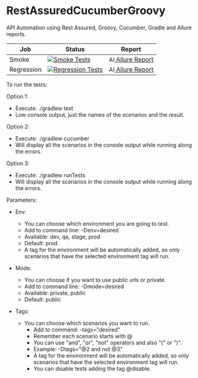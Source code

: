 # RestAssuredCucumberGroovy

API Automation using Rest Assured, Groovy, Cucumber, Gradle and Allure reports.

| Job        | Status                                                                                                                                                                                                                        | Report                                                                                                                                                                                  |
|------------|-------------------------------------------------------------------------------------------------------------------------------------------------------------------------------------------------------------------------------|-----------------------------------------------------------------------------------------------------------------------------------------------------------------------------------------|
| Smoke      | [![Smoke Tests](https://github.com/fifernandez/RestAssuredCucumberGroovy/actions/workflows/smoke-tests.yml/badge.svg)](https://github.com/fifernandez/RestAssuredCucumberGroovy/actions/workflows/smoke-tests.yml)                | [<img src="https://avatars.githubusercontent.com/u/5879127?s=200&v=4" width="15" alt="Allure Report"/> Allure Report](https://fifernandez.github.io/RestAssuredCucumberGroovy/smoke)      |
| Regression | [![Regression Tests](https://github.com/fifernandez/RestAssuredCucumberGroovy/actions/workflows/regression-tests.yml/badge.svg)](https://github.com/fifernandez/RestAssuredCucumberGroovy/actions/workflows/regression-tests.yml) | [<img src="https://avatars.githubusercontent.com/u/5879127?s=200&v=4" width="15" alt="Allure Report"/> Allure Report](https://fifernandez.github.io/RestAssuredCucumberGroovy/regression) |

To run the tests:

Option 1:

- Execute:  ./gradlew test
- Low console output, just the names of the scenarios and the result.

Option 2:

- Execute: ./gradlew cucumber
- Will display all the scenarios in the console output while running along the errors.

Option 3:

- Execute: ./gradlew runTests
- Will display all the scenarios in the console output while running along the errors.

Parameters: 

- Env:
    - You can choose which environment you are going to test.
    - Add to command line: -Denv=desired
    - Available: dev, qa, stage, prod
    - Default: prod
    - A tag for the environment will be automatically added, so only scenarios that have the selected environment tag
      will run.


- Mode:
    - You can choose if you want to use public urls or private.
    - Add to command line: -Dmode=desired
    - Available: private, public
    - Default: public


- Tags:
    - You can choose which scenarios you want to run.
        - Add to command: -tags="desired"
        - Remember each scenario starts with @
        - You can use "and", "or", "not" operators and also "(" or ")".
        - Example: -Dtags="@2 and not @3"
        - A tag for the environment will be automatically added, so only scenarios that have the selected environment
          tag will run.
        - You can disable tests adding the tag @disable.
